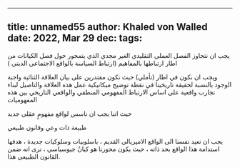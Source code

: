 
---
title: unnamed55
author: Khaled von Walled
date: 2022, Mar 29
dec:
tags:
---

يجب ان نتجاوز الفصل العملي التقليدي الغير مجدي الذي يتمحور حول فصل الكيانات من اطار ارتباطها بالمفاهيم (ارتباط السياسة بالواقع الاجتماعي الديني ) 

ويجب ان نكون في اطار (تأملي) حيث نكون مقتدرين على بيان العلاقة الثنائية واجبة الوجود بالنسبة لحقيقة تاريخينا في نقطة توضيح ميكانيكية عمل هذه العلاقة والتاصيل لبناء تجارب واقعية على اساس الارتباط المفهومي المنطقي والواقعي التاريخي بين هذه المفهوميات

حيث اننا يجب ان ناسس لواقع مفهومٍ عقلي جديد


طبيعة ذات وعي وقانون طبيعي 

يجب ان نعيد نفسنا الى الواقع الامپريالي القديم ، باسلوبيات وسلوكيات جديدة ، هدفها استدامة هذا الواقع بحد ذاته ، حيث يكون محورنا هو كيانٌ جيوسياسي ، نرى انه ضمن القانون الطبيعي هذا.


